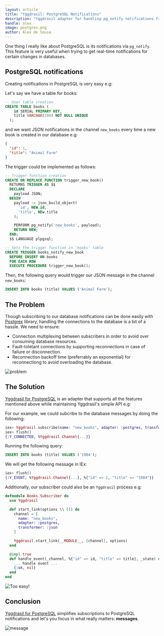 ```yaml
---
layout: article
title: "Yggdrasil: PostgreSQL Notifications"
description: "Yggdrasil adapter for handling pg_notify notifications from PostgreSQL"
handle: alex
image: postgres.png
author: Alex de Sousa
---
```


One thing I really like about PostgreSQL is its notifications via `pg_notify`.
This feature is very useful when trying to get real-time notifications for
certain changes in databases.

## PostgreSQL notifications

Creating notifications in PostgreSQL is very easy e.g:

Let's say we have a table for books:

```sql
-- User table creation
CREATE TABLE books (
    id SERIAL PRIMARY KEY,
    title VARCHAR(100) NOT NULL UNIQUE
  );
```

and we want JSON notifications in the channel `new_books` every time a
new book is created in our database e.g:

```json
{
  "id": 1,
  "title": "Animal Farm"
}
```

The trigger could be implemented as follows:

```sql
-- Trigger function creation
CREATE OR REPLACE FUNCTION trigger_new_book()
  RETURNS TRIGGER AS $$
  DECLARE
    payload JSON;
  BEGIN
    payload := json_build_object(
      'id', NEW.id,
      'title', NEw.title
    );

    PERFORM pg_notify('new_books', payload);
    RETURN NEW;
  END;
  $$ LANGUAGE plpgsql;

-- Sets the trigger function in 'books' table
CREATE TRIGGER books_notify_new_book
  BEFORE INSERT ON books
  FOR EACH ROW
  EXECUTE PROCEDURE trigger_new_book();
```

Then, the following query would trigger our JSON message in the channel
`new_books`:

```sql
INSERT INTO books (title) VALUES ('Animal Farm');
```

## The Problem

Though subscribing to our database notifications can be done easily with
[Postgrex](https://github.com/elixir-ecto/postgrex) library, handling the
connections to the database is a bit of a hassle. We need to ensure:

- Connection multiplexing between subscribers in order to avoid over consuming
  database resources.
- Fault-toletant connections by supporting reconnections in case of failure or
  disconnection.
- Reconnection backoff time (preferrably an exponential) for reconnectiong to
  avoid overloading the database.

![problem](https://media.giphy.com/media/FrLKYbLI0djKU/giphy.gif)

## The Solution

[Yggdrasil for PostgreSQL](https://github.com/gmtprime/yggdrasil_postgres) is
an adapter that supports all the features mentioned above while maintaining
Yggdrasil's simple API e.g:

For our example, we could subcribe to the database messages by doing the
following:

```elixir
iex> Yggdrasil.subscribe(name: "new_books", adapter: :postgres, transformer: :json)
iex> flush()
{:Y_CONNECTED, %Yggdrasil.Channel{...}}
```

Running the following query:

```sql
INSERT INTO books (title) VALUES ('1984');
```

We will get the following message in IEx:

```elixir
iex> flush()
{:Y_EVENT, %Yggdrasil.Channel{...}, %{"id" => 2, "title" => "1984"}}
```

Additionally, our subscriber could also be an `Yggdrasil` process e.g:

```elixir
defmodule Books.Subscriber do
  use Yggdrasil

  def start_link(options \\ []) do
    channel = [
      name: "new_books",
      adapter: :postgres,
      transformer: :json
    ]

    Yggdrasil.start_link(__MODULE__, [channel], options)
  end

  @impl true
  def handle_event(_channel, %{"id" => id, "title" => title}, _state) do
    ... handle event ...
    {:ok, nil}
  end
end
```

![Too easy!](https://media.giphy.com/media/zcCGBRQshGdt6/giphy.gif)

## Conclusion

[Yggdrasil for PostgreSQL](https://github.com/gmtprime/yggdrasil_postgres)
simplifies subscriptions to PostgreSQL notifications and let's you focus in
what really matters: **messages**.

![message](https://media.giphy.com/media/QmYosM4PO08FO/giphy.gif)
